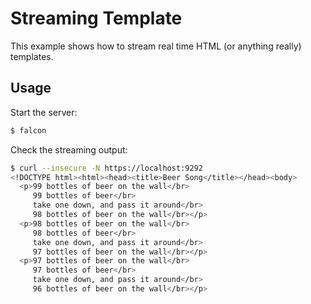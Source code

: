 # Streaming Template

This example shows how to stream real time HTML (or anything really) templates.

## Usage

Start the server:

``` bash
$ falcon
```

Check the streaming output:

``` bash
$ curl --insecure -N https://localhost:9292
<!DOCTYPE html><html><head><title>Beer Song</title></head><body>
  <p>99 bottles of beer on the wall</br>
     99 bottles of beer</br>
     take one down, and pass it around</br>
     98 bottles of beer on the wall</br></p>
  <p>98 bottles of beer on the wall</br>
     98 bottles of beer</br>
     take one down, and pass it around</br>
     97 bottles of beer on the wall</br></p>
  <p>97 bottles of beer on the wall</br>
     97 bottles of beer</br>
     take one down, and pass it around</br>
     96 bottles of beer on the wall</br></p>
```
